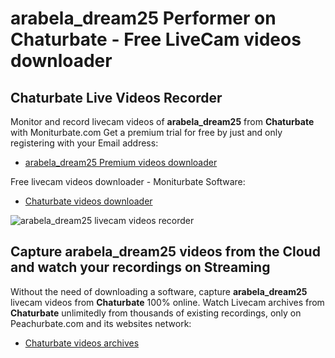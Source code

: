 # arabela_dream25 Performer on Chaturbate - Free LiveCam videos downloader

## Chaturbate Live Videos Recorder

Monitor and record livecam videos of **arabela_dream25** from **Chaturbate** with Moniturbate.com
Get a premium trial for free by just and only registering with your Email address:
* [arabela_dream25 Premium videos downloader](https://moniturbate.com/request-demo-licence-key.html)

Free livecam videos downloader - Moniturbate Software:
* [Chaturbate videos downloader](https://moniturbate.com/moniturbate-download-software.html)

![arabela_dream25 livecam videos recorder](https://peachurnet.com/templates/moniturbate-software.png)


## Capture arabela_dream25 videos from the Cloud and watch your recordings on Streaming

Without the need of downloading a software, capture **arabela_dream25** livecam videos from **Chaturbate** 100% online.
Watch Livecam archives from **Chaturbate** unlimitedly from thousands of existing recordings, only on Peachurbate.com and its websites network:
* [Chaturbate videos archives](https://peachurnet.com/)